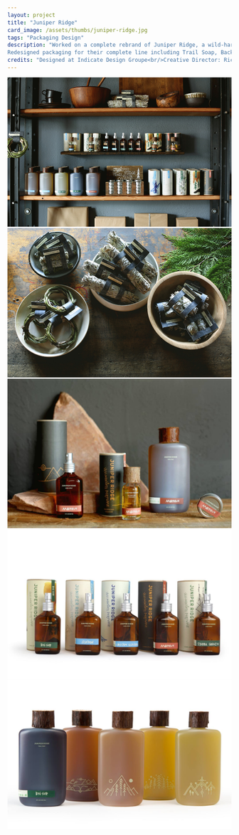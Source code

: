 ```yaml
---
layout: project
title: "Juniper Ridge"
card_image: /assets/thumbs/juniper-ridge.jpg
tags: "Packaging Design"
description: "Worked on a complete rebrand of Juniper Ridge, a wild-harvested fragrance company, to visually unify their identity. 
Redesigned packaging for their complete line including Trail Soap, Backpacker's Cologne, Cabin Spray, Campfire Incense and Smudge's."
credits: "Designed at Indicate Design Groupe<br/>Creative Director: Rich Hansen<br/>Photos: Juniper Ridge"
---
```

<img src="../assets/project_images/juniper_ridge/jr-line-2.jpg" />
<img src="../assets/project_images/juniper_ridge/jr-smudges.jpg" />
<img src="../assets/project_images/juniper_ridge/jr-line-mojave.jpg" />
<img src="../assets/project_images/juniper_ridge/jr-cs.jpg" />
<img src="../assets/project_images/juniper_ridge/jr-soaps.jpg" />